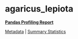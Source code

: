 # agaricus_lepiota

[**Pandas Profiling Report**](https://epistasislab.github.io/pmlb/profile/agaricus_lepiota.html)

[Metadata](metadata.yaml) | [Summary Statistics](summary_stats.tsv)

